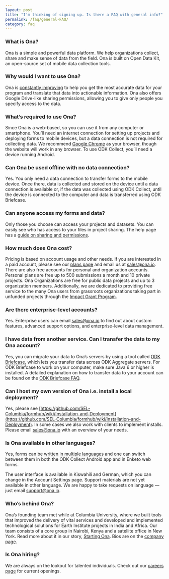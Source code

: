 ```yaml
---
layout: post
title: "I'm thinking of signing up. Is there a FAQ with general info?"
permalink: /faq/general-FAQ/
category: faq
---
```


<a name="whatisona"></a>

### What is Ona?<a name="whatisona"></a>
Ona is a simple and powerful data platform. We help organizations collect, share and make sense of data from the field. Ona is built on Open Data Kit, an open-source set of mobile data collection tools.

<a name="whyona"></a>

### Why would I want to use Ona?
Ona is [constantly improving](https://ona.io/release-notes.html) to help you get the most accurate data for your program and translate that data into actionable information. Ona also offers Google Drive-like sharing permissions, allowing you to give only people you specify access to the data.

<a name="requirements"></a>

### What’s required to use Ona?
Since Ona is a web-based, so you can use it from any computer or smartphone. You’ll need an internet connection for setting up projects and deploying forms to mobile devices, but a data connection is not required for collecting data. We recommend [Google Chrome](https://www.google.com/chrome/browser/desktop/) as your browser, though the website will work in any browser. To use ODK Collect, you’ll need a device running Android.

<a name="offline"></a>

### Can Ona be used offline with no data connection?
Yes. You only need a data connection to transfer forms to the mobile device. Once there, data is collected and stored on the device until a data connection is available or, if the data was collected using ODK Collect, until the device is connected to the computer and data is transferred using ODK Briefcase.

<a name="permissions"></a>

### Can anyone access my forms and data?
Only those you choose can access your projects and datasets. You can easily see who has access to your files in project sharing. The help page has a [guide on sharing and permissions](http://help.ona.io/guides/projects/#sharing-projects).

<a name="cost"></a>

### How much does Ona cost?
Pricing is based on account usage and other needs. If you are interested in a paid account, please see our [plans page](http://company.ona.io/plans.html) and email us at sales@ona.io. There are also free accounts for personal and organization accounts. Personal plans are free up to 500 submissions a month and 10 private projects. Ona Organizations are free for public data projects and up to 3 organization members. Additionally, we are dedicated to providing free service to the many Ona users from grassroots organizations taking part in unfunded projects through the [Impact Grant Program](http://company.ona.io/impact-grant.html).

<a name="enterprise"></a>

### Are there enterprise-level accounts?
Yes. Enterprise users can email <sales@ona.io> to find out about custom features, advanced support options, and enterprise-level data management.

<a name="transferdata"></a>

### I have data from another service. Can I transfer the data to my Ona account?
Yes, you can migrate your data to Ona’s servers by using a tool called [ODK Briefcase](http://help.ona.io/faq/odk-briefcase/), which lets you transfer data across ODK Aggregate servers. For ODK Briefcase to work on your computer, make sure Java 6 or higher is installed. A detailed explanation on how to transfer data to your account can be found on the [ODK Briefcase FAQ](http://help.ona.io/faq/odk-briefcase/).

<a name="localdeploy"></a>

### Can I host my own version of Ona i.e. install a local deployment?
Yes, please see [https://github.com/SEL-Columbia/formhub/wiki/Installation-and-Deployment](https://github.com/SEL-Columbia/formhub/wiki/Installation-and-Deployment). In some cases we also work with clients to implement installs. Please email <sales@ona.io> with an overview of your needs.

<a name="language"></a>

### Is Ona available in other languages?
Yes, forms can be [written in multiple languages](https://help.ona.io/faq/adding-multiple-languages) and one can switch between them in both the ODK Collect Android app and in Enketo web forms.

The user interface is available in Kiswahili and German, which you can change in the Account Settings page. Support materials are not yet available in other language. We are happy to take requests on language — just email <support@ona.io>.

<a name="team"></a>

### Who’s behind Ona?
Ona’s founding team met while at Columbia University, where we built tools that improved the delivery of vital services and developed and implemented technological solutions for Earth Institute projects in India and Africa. Our team consists of a core group in Nairobi, Kenya and a satellite office in New York. Read more about it in our story, [Starting Ona](http://blog.ona.io/general/2014/05/21/starting-ona.html). Bios are on the [company page](http://company.ona.io/about-us.html).

<a name="hiring"></a>

### Is Ona hiring?
We are always on the lookout for talented individuals. Check out our [careers page](http://company.ona.io/jobs.html) for current openings.
